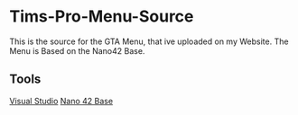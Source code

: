 # Tims-Pro-Menu-Source
This is the source for the GTA Menu, that ive uploaded on my Website. The Menu is Based on the Nano42 Base.

## Tools

[Visual Studio](https://visualstudio.microsoft.com/de/)
[Nano 42 Base](https://www.unknowncheats.me/forum/grand-theft-auto-v/270863-updated-nano42-base.html)
